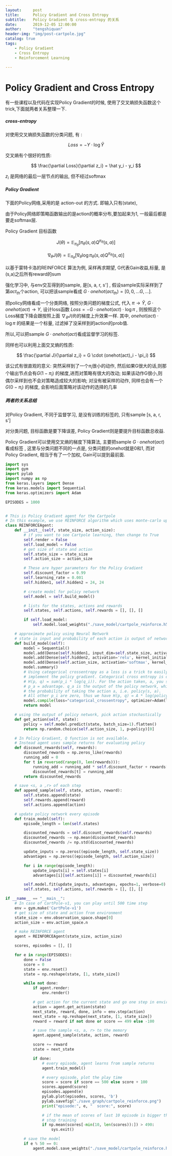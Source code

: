 ```yaml
---
layout:     post
title:      Policy Gradient and Cross Entropy
subtitle:   Policy Gradient 与 cross-entropy 的关系
date:       2019-12-05 12:00:00
author:     "tengshiquan"
header-img: "img/post-cartpole.jpg"
catalog: true
tags:
    - Policy Gradient
    - Cross Entropy
    - Reinforcement Learning

---
```




# Policy Gradient and Cross Entropy

有一些课程以及代码在实现Policy Gradient的时候, 使用了交叉熵损失函数这个trick,下面就两者关系整理一下.

##### cross-entropy

对使用交叉熵损失函数的分类问题, 有 :

$$
Loss = - Y \cdot \log \hat Y
$$

交叉熵有个很好的性质:

$$
\frac{\partial Loss}{\partial z_i} =  \hat y_i - y_i
$$

$z_i$ 是网络的最后一层节点的输出, 但不经过softmax

##### Policy Gradient

下面的Policy网络,采用的是 action-out 的方式. 即输入只有(state),

由于Policy网络即策略函数输出的是action的概率分布,要加起来为1, 一般最后都是要走softmax层. 

Policy Gradient 目标函数

$$
J(\theta) = {\mathbb E_{\pi_\theta}[{ \pi_\theta(s,a)} Q^{\pi_\theta}(s,a)]}
$$

$$
\nabla_\theta J(\theta) = {\mathbb E_{\pi_\theta}[\nabla_\theta \log{ \pi_\theta(s,a)} Q^{\pi_\theta}(s,a)]}
$$

以基于蒙特卡洛的REINFORCE 算法为例, 采样再求期望, G代表Gain收益,标量,  是(s,a)之后所有reward的sum

强化学习中, 与env交互得到的sample, 是[s, a, r, s'] ,   假设sample实际采样到了第$act_{th}$个action, 可以把该sample看成 $G \cdot onehot(act_{th}) = [0,0,...G,...]$. 

把policy网络看成一个分类网络, 按照分类问题的梯度公式, 代入 $\pi \to \hat Y$,    $G \cdot onehot(act) \to Y$, 设计loss函数 $Loss = -G \cdot onehot(act)\cdot \log \pi$  ,  则按照这个Loss梯度下降会跟按照上面 $\nabla_\theta J(\theta)$的梯度上升效果一样.  其中, $onehot(act)\cdot \log \pi$  的结果是一个标量, 过滤掉了没采样到的action的prob值.

所以,可以把sample $G \cdot onehot(act)$看成监督学习的标签. 

同样也可以利用上面交叉熵的性质:  

$$
\frac{\partial J}{\partial z_i} = G \cdot (onehot(act)_i - \pi_i)
$$

该公式有很直观的意义: 突然采样到了一个$\pi_i$很小的动作, 然后如果G很大的话,则那个输出节点会有$G(1-\pi_i)$ 的梯度,进而对策略有很大的改动; 如果该动作G很小,则偶尔采样到也不会对策略造成较大的影响; 对没有被采样的动作, 同样也会有一个$G(0-\pi_i)$ 的梯度, 会影响后面策略对该动作的选择的几率



##### 两者的关系总结

对Policy Gradient, 不同于监督学习, 是没有训练的标签的, 只有sample [s, a, r, s'] 

对分类问题, 目标函数是要下降误差, Policy Gradient则是要提升目标函数总收益. 

Policy Gradient可以使用交叉熵的梯度下降算法, 主要把sample $G \cdot onehot(act)$看成标签 ,  这里与分类问题不同的一点是,  分类问题的onehot就是0和1, 而对Policy Gradient, 相当于有了一个加权, Gain可以提到最前面.





```python
import sys
import gym
import pylab
import numpy as np
from keras.layers import Dense
from keras.models import Sequential
from keras.optimizers import Adam

EPISODES = 1000


# This is Policy Gradient agent for the Cartpole
# In this example, we use REINFORCE algorithm which uses monte-carlo update rule
class REINFORCEAgent:
    def __init__(self, state_size, action_size):
        # if you want to see Cartpole learning, then change to True
        self.render = False
        self.load_model = False
        # get size of state and action
        self.state_size = state_size
        self.action_size = action_size

        # These are hyper parameters for the Policy Gradient
        self.discount_factor = 0.99
        self.learning_rate = 0.001
        self.hidden1, self.hidden2 = 24, 24

        # create model for policy network
        self.model = self.build_model()

        # lists for the states, actions and rewards
        self.states, self.actions, self.rewards = [], [], []

        if self.load_model:
            self.model.load_weights("./save_model/cartpole_reinforce.h5")

    # approximate policy using Neural Network
    # state is input and probability of each action is output of network
    def build_model(self):
        model = Sequential()
        model.add(Dense(self.hidden1, input_dim=self.state_size, activation='relu', kernel_initializer='glorot_uniform'))
        model.add(Dense(self.hidden2, activation='relu', kernel_initializer='glorot_uniform'))
        model.add(Dense(self.action_size, activation='softmax', kernel_initializer='glorot_uniform'))
        model.summary()
        # Using categorical crossentropy as a loss is a trick to easily
        # implement the policy gradient. Categorical cross entropy is defined
        # H(p, q) = sum(p_i * log(q_i)). For the action taken, a, you set 
        # p_a = advantage. q_a is the output of the policy network, which is
        # the probability of taking the action a, i.e. policy(s, a). 
        # All other p_i are zero, thus we have H(p, q) = A * log(policy(s, a))
        model.compile(loss="categorical_crossentropy", optimizer=Adam(lr=self.learning_rate))
        return model

    # using the output of policy network, pick action stochastically
    def get_action(self, state):
        policy = self.model.predict(state, batch_size=1).flatten()
        return np.random.choice(self.action_size, 1, p=policy)[0]

    # In Policy Gradient, Q function is not available.
    # Instead agent uses sample returns for evaluating policy
    def discount_rewards(self, rewards):
        discounted_rewards = np.zeros_like(rewards)
        running_add = 0
        for t in reversed(range(0, len(rewards))):
            running_add = running_add * self.discount_factor + rewards[t]
            discounted_rewards[t] = running_add
        return discounted_rewards

    # save <s, a ,r> of each step
    def append_sample(self, state, action, reward):
        self.states.append(state)
        self.rewards.append(reward)
        self.actions.append(action)

    # update policy network every episode
    def train_model(self):
        episode_length = len(self.states)

        discounted_rewards = self.discount_rewards(self.rewards)
        discounted_rewards -= np.mean(discounted_rewards)
        discounted_rewards /= np.std(discounted_rewards)

        update_inputs = np.zeros((episode_length, self.state_size))
        advantages = np.zeros((episode_length, self.action_size))

        for i in range(episode_length):
            update_inputs[i] = self.states[i]
            advantages[i][self.actions[i]] = discounted_rewards[i]

        self.model.fit(update_inputs, advantages, epochs=1, verbose=0)
        self.states, self.actions, self.rewards = [], [], []

if __name__ == "__main__":
    # In case of CartPole-v1, you can play until 500 time step
    env = gym.make('CartPole-v1')
    # get size of state and action from environment
    state_size = env.observation_space.shape[0]
    action_size = env.action_space.n

    # make REINFORCE agent
    agent = REINFORCEAgent(state_size, action_size)

    scores, episodes = [], []

    for e in range(EPISODES):
        done = False
        score = 0
        state = env.reset()
        state = np.reshape(state, [1, state_size])

        while not done:
            if agent.render:
                env.render()

            # get action for the current state and go one step in environment
            action = agent.get_action(state)
            next_state, reward, done, info = env.step(action)
            next_state = np.reshape(next_state, [1, state_size])
            reward = reward if not done or score == 499 else -100

            # save the sample <s, a, r> to the memory
            agent.append_sample(state, action, reward)

            score += reward
            state = next_state

            if done:
                # every episode, agent learns from sample returns
                agent.train_model()

                # every episode, plot the play time
                score = score if score == 500 else score + 100
                scores.append(score)
                episodes.append(e)
                pylab.plot(episodes, scores, 'b')
                pylab.savefig("./save_graph/cartpole_reinforce.png")
                print("episode:", e, "  score:", score)

                # if the mean of scores of last 10 episode is bigger than 490
                # stop training
                if np.mean(scores[-min(10, len(scores)):]) > 490:
                    sys.exit()

        # save the model
        if e % 50 == 0:
            agent.model.save_weights("./save_model/cartpole_reinforce.h5")
```